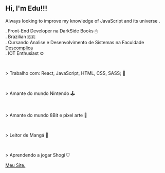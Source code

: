<h2>Hi, I'm Edu!!!  </h2>
<p>Always looking to improve my knowledge of JavaScript and its universe .</p>
<p>
  . Front-End Developer na DarkSide Books  🖱
  <br>
  . Brazilian 🇧🇷
  <br>
  . Cursando Analise e Desenvolvimento de Sistemas na Faculdade <a href="https://descomplica.com.br/faculdade/" target="_blank">Descomplica</a>
  <br>
  . IOT Enthusiast ⚙️
</p>
<br>
<p>
  > Trabalho com: React, JavaScript, HTML, CSS, SASS; 💾
</p>
<br>
<p>
  > Amante do mundo Nintendo 🕹️
</p>
<br>
<p>
  > Amante do mundo 8Bit e pixel arte 👾
</p>
<br>
<p>
  > Leitor de Mangá 📙
</p>
<br>
<p>
  > Aprendendo a jogar Shogi ⛉
</p> 
<a href="https://eduardosilvajs.com.br/" target="_blank">Meu Site.</a>
